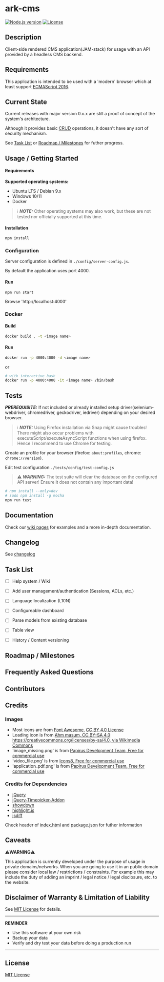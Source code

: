 # ark-cms

[![Node.js version](https://img.shields.io/badge/Node.js->=12-brightgreen.svg)](https://nodejs.org)
[![License](https://img.shields.io/github/license/pb-it/ark-cms?label=license&style=yellow)](https://github.com/pb-it/ark-cms/blob/main/LICENSE)


## Description

Client-side rendered CMS application(JAM-stack) for usage with an API provided by a headless CMS backend.


## Requirements

This application is intended to be used with a 'modern' browser which at least support [ECMAScript 2016](https://262.ecma-international.org/7.0/).


## Current State

Current releases with major version 0.x.x are still a proof of concept of the system's architecture.

Although it provides basic [CRUD][1] operations, it doesn't have any sort of security mechanism.

See [Task List](#Task-List) or [Roadmap / Milestones](#Roadmap--Milestones) for futher progress.


## Usage / Getting Started


#### Requirements

**Supported operating systems:**

- Ubuntu LTS / Debian 9.x
- Windows 10/11
- Docker

> ℹ️ **_NOTE:_** Other operating systems may also work, but these are not tested nor officially supported at this time.


#### Installation

```bash
npm install
```


### Configuration

Server configuration is defined in `./config/server-config.js`.

By default the application uses port 4000.


#### Run

```bash
npm run start
```


Browse 'http://localhost:4000'


### Docker


#### Build

```bash
docker build . -t <image name>
```


#### Run

```bash
docker run -p 4000:4000 -d <image name>
```

or

```bash
# with interactive bash
docker run -p 4000:4000 -it <image name> /bin/bash
```

## Tests

**_PREREQUISITE:_** If not included or already installed setup driver(selenium-webdriver, chromedriver, geckodriver, iedriver) depending on your desired browser.

> ℹ️ **_NOTE:_** Using Firefox installation via Snap might cause troubles! There might also occur problems with executeScript/executeAsyncScript functions when using firefox. Hence I recommend to use Chrome for testing.

Create an profile for your browser (firefox: `about:profiles`, chrome: `chrome://version`).

Edit test configuration `./tests/config/test-config.js`

> ⚠️ **_WARNING:_** The test suite will clear the database on the configured API server! Ensure it does not contain any important data! 

```bash
# npm install --only=dev
# sudo npm install -g mocha
npm run test
```


## Documentation

Check our [wiki pages](https://github.com/pb-it/ark-cms/wiki) for examples and a more in-depth documentation.


## Changelog

See [changelog](./CHANGELOG.md)


## Task List

- [ ] Help system / Wiki
- [ ] Add user management/authentication (Sessions, ACLs, etc.)
- [ ] Language localization (L10N)
- [ ] Configureable dashboard
- [ ] Parse models from existing database
- [ ] Table view
- [ ] History / Content versioning


## Roadmap / Milestones


## Frequently Asked Questions


## Contributors


## Credits


### Images

 - Most icons are from [Font Awesome](https://fontawesome.com), [CC BY 4.0 License](https://fontawesome.com/license/free)
 - Loading icon is from [Ahm masum, CC BY-SA 4.0 <https://creativecommons.org/licenses/by-sa/4.0>, via Wikimedia Commons](https://commons.wikimedia.org/wiki/File:Loading_icon.gif)
 - 'image_missing.png' is from [Papirus Development Team, Free for commercial use](https://icon-icons.com/icon/image-missing/92832)
 - 'video_file.png' is from [Icons8, Free for commercial use](https://icon-icons.com/icon/video-file/54125)
 - 'application_pdf.png' is from [Papirus Development Team, Free for commercial use](https://icon-icons.com/icon/application-pdf/92726)


### Credits for Dependencies

 - [jQuery](https://jquery.com/)
 - [jQuery-Timepicker-Addon](https://github.com/trentrichardson/jQuery-Timepicker-Addon)
 - [showdown](https://github.com/showdownjs/showdown)
 - [highlight.js](https://github.com/highlightjs/highlight.js)
 - [jsdiff](https://github.com/kpdecker/jsdiff)

Check header of [index.html](./public/index.html) and [package.json](./package.json) for futher information


## Caveats

⚠️**WARNING**⚠️

This application is currently developed under the purpose of usage in private domains/networks. When you are going to use it in an public domain please consider local law / restrictions / constraints. For example this may include the duty of adding an imprint / legal notice / legal disclosure, etc. to the website.


## Disclaimer of Warranty & Limitation of Liability

See [MIT License](./LICENSE) for details.

---


**REMINDER**

* Use this software at your own risk
* Backup your data
* Verify and dry test your data before doing a production run

---


## License

[MIT License](./LICENSE)



[1]: https://de.wikipedia.org/wiki/CRUD